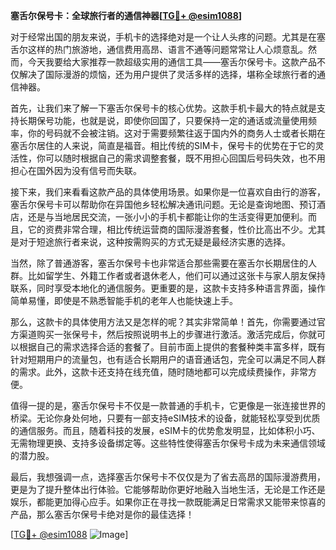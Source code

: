 **塞舌尔保号卡：全球旅行者的通信神器[[TG💪+ @esim1088](https://t.me/s/esim1088)]**

对于经常出国的朋友来说，手机卡的选择绝对是一个让人头疼的问题。尤其是在塞舌尔这样的热门旅游地，通信费用高昂、语言不通等问题常常让人心烦意乱。然而，今天我要给大家推荐一款超级实用的通信工具——塞舌尔保号卡。这款产品不仅解决了国际漫游的烦恼，还为用户提供了灵活多样的选择，堪称全球旅行者的通信神器。

首先，让我们来了解一下塞舌尔保号卡的核心优势。这款手机卡最大的特点就是支持长期保号功能，也就是说，即使你回国了，只要保持一定的通话或流量使用频率，你的号码就不会被注销。这对于需要频繁往返于国内外的商务人士或者长期在塞舌尔居住的人来说，简直是福音。相比传统的SIM卡，保号卡的优势在于它的灵活性，你可以随时根据自己的需求调整套餐，既不用担心回国后号码失效，也不用担心在国外因为没有信号而失联。

接下来，我们来看看这款产品的具体使用场景。如果你是一位喜欢自由行的游客，塞舌尔保号卡可以帮助你在异国他乡轻松解决通讯问题。无论是查询地图、预订酒店，还是与当地居民交流，一张小小的手机卡都能让你的生活变得更加便利。而且，它的资费非常合理，相比传统运营商的国际漫游套餐，性价比高出不少。尤其是对于短途旅行者来说，这种按需购买的方式无疑是最经济实惠的选择。

当然，除了普通游客，塞舌尔保号卡也非常适合那些需要在塞舌尔长期居住的人群。比如留学生、外籍工作者或者退休老人，他们可以通过这张卡与家人朋友保持联系，同时享受本地化的通信服务。更重要的是，这款卡支持多种语言界面，操作简单易懂，即使是不熟悉智能手机的老年人也能快速上手。

那么，这款卡的具体使用方法又是怎样的呢？其实非常简单！首先，你需要通过官方渠道购买一张保号卡，然后按照说明书上的步骤进行激活。激活完成后，你就可以根据自己的需求选择合适的套餐了。目前市面上提供的套餐种类丰富多样，既有针对短期用户的流量包，也有适合长期用户的语音通话包，完全可以满足不同人群的需求。此外，这款卡还支持在线充值，随时随地都可以完成续费操作，非常方便。

值得一提的是，塞舌尔保号卡不仅是一款普通的手机卡，它更像是一张连接世界的桥梁。无论你身处何地，只要有一部支持eSIM技术的设备，就能轻松享受到优质的通信服务。而且，随着科技的发展，eSIM卡的优势愈发明显，比如体积小巧、无需物理更换、支持多设备绑定等。这些特性使得塞舌尔保号卡成为未来通信领域的潜力股。

最后，我想强调一点，选择塞舌尔保号卡不仅仅是为了省去高昂的国际漫游费用，更是为了提升整体出行体验。它能够帮助你更好地融入当地生活，无论是工作还是娱乐，都能更加得心应手。如果你正在寻找一款既能满足日常需求又能带来惊喜的产品，那么塞舌尔保号卡绝对是你的最佳选择！

[[TG💪+ @esim1088](https://t.me/s/esim1088) ![Image](https://i.postimg.cc/4NQfJmqS/Snipaste-2025-05-13-00-14-12.png)]